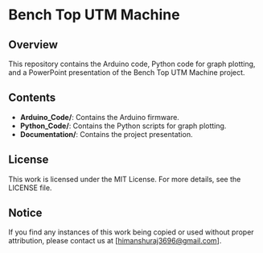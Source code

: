 # Bench Top UTM Machine

## Overview
This repository contains the Arduino code, Python code for graph plotting, and a PowerPoint presentation of the Bench Top UTM Machine project.

## Contents
- **Arduino_Code/**: Contains the Arduino firmware.
- **Python_Code/**: Contains the Python scripts for graph plotting.
- **Documentation/**: Contains the project presentation.

## License
This work is licensed under the MIT License. For more details, see the LICENSE file.

## Notice
If you find any instances of this work being copied or used without proper attribution, please contact us at [himanshuraj3696@gmail.com].
